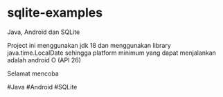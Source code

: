# sqlite-examples

Java, Android dan SQLite

Project ini menggunakan jdk 18 dan menggunakan library java.time.LocalDate sehingga platform minimum yang dapat menjalankan adalah android O (API 26)

Selamat mencoba

#Java #Android #SQLite

